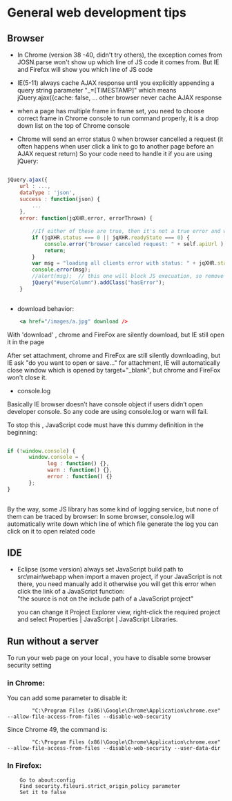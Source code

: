 # General web development tips

## Browser

 - In Chrome (version 38 -40, didn't try others), the exception comes from JOSN.parse won't show up which line of JS code it comes from.
But IE and Firefox will show you which line of JS code

 - IE(5-11) always cache AJAX response until you explicitly appending a query string parameter "_=[TIMESTAMP]"
 which means jQuery.ajax({cache: false, ... 
 other browser never cache  AJAX response

 - when a page has multiple frame in frame set, you need to choose correct frame in Chrome console to run command properly,
 it is a drop down list on the top of Chrome console

 - Chrome will send an error status 0 when browser cancelled a request
(it often happens when user click a link to go to another page before an AJAX request return)
So your code need to handle it if you are using jQuery:
```javascript

jQuery.ajax({
	url : ...,
	dataType : 'json',
	success : function(json) {
		...
	},
	error: function(jqXHR,error, errorThrown) {
		
		//If either of these are true, then it's not a true error and we don't care
		if (jqXHR.status === 0 || jqXHR.readyState === 0) {
			console.error("browser canceled request: " + self.apiUrl );
			return;
		}
		var msg = "loading all clients error with status: " + jqXHR.status;
		console.error(msg);
		//alert(msg);  // this one will block JS execuation, so remove it
		jQuery("#userColumn").addClass("hasError");
	}
		
```		

 - download behavior:
```xml
	<a href="/images/a.jpg" download />
```
 
 With 'download' , chrome and FireFox are silently download,  but IE still open it in the page

 After set attachment, chrome and FireFox are still silently downloading, but IE ask "do you want to open or save..."
 for attachment, IE will automatically close window which is opened by target="_blank", but chrome and FireFox won't close it.

 - console.log
    
Basically IE browser doesn’t have console object if users didn’t open developer console.
So any code are using console.log or warn will fail.

To stop this , JavaScript code must have this dummy definition in the beginning:
```javascript

if (!window.console) {
	   window.console = {
			 log : function() {},
			 warn : function() {},
			 error : function() {}
	   };
}
	
```	

By the way, some JS library has some kind of logging service, but none of them can be traced by browser: 
In some browser, console.log will automatically write down which line of which file generate the log
you can click on it to open related code

## IDE
 - Eclipse (some version) always set JavaScript build path to src\main\webapp when import a maven project, 
     if your JavaScript is not there, you need manually add it 
     otherwise you will get this error when click the link of  a JavaScript function:     
       "the source is not on the include path of a JavaScript project"
       
     you can change it Project Explorer view, right-click the required project and select Properties | JavaScript | JavaScript Libraries.



##  Run without a server

 To run your web page on your local , you have to disable some browser security setting
###   in Chrome: 
You can add some parameter to disable it: 
```shell
        "C:\Program Files (x86)\Google\Chrome\Application\chrome.exe" --allow-file-access-from-files --disable-web-security
```    
Since Chrome 49, the command is:
```shell
        "C:\Program Files (x86)\Google\Chrome\Application\chrome.exe" --allow-file-access-from-files --disable-web-security --user-data-dir
```
### In Firefox: 
        Go to about:config
        Find security.fileuri.strict_origin_policy parameter
        Set it to false
             
